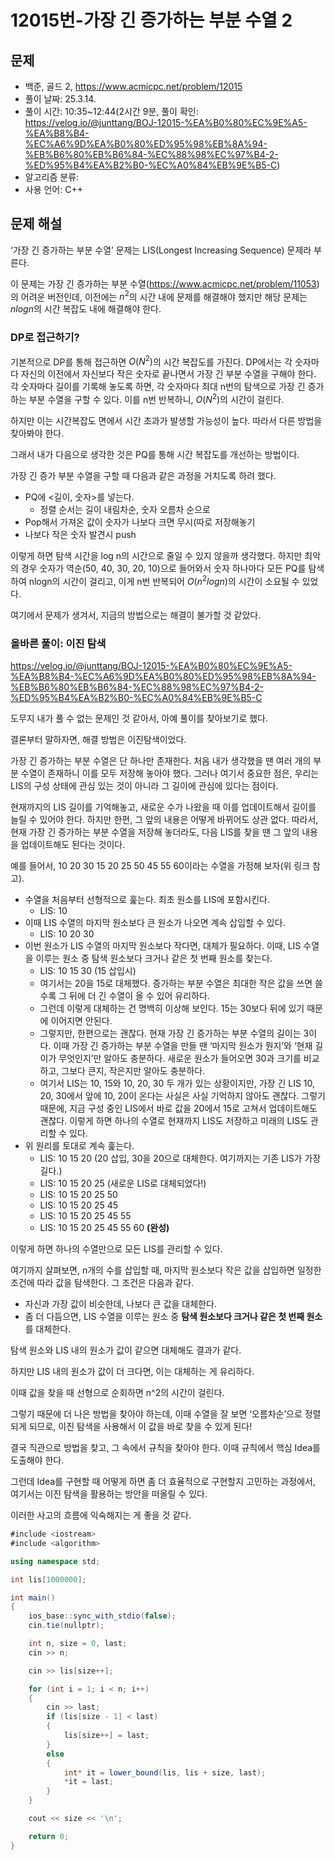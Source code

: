 # 12015번-가장 긴 증가하는 부분 수열 2

## 문제

- 백준, 골드 2, https://www.acmicpc.net/problem/12015
- 풀이 날짜: 25.3.14.
- 풀이 시간: 10:35~12:44(2시간 9분, 풀이 확인: https://velog.io/@junttang/BOJ-12015-%EA%B0%80%EC%9E%A5-%EA%B8%B4-%EC%A6%9D%EA%B0%80%ED%95%98%EB%8A%94-%EB%B6%80%EB%B6%84-%EC%88%98%EC%97%B4-2-%ED%95%B4%EA%B2%B0-%EC%A0%84%EB%9E%B5-C)
- 알고리즘 분류:
- 사용 언어: C++

## 문제 해설

‘가장 긴 증가하는 부분 수열’ 문제는 LIS(Longest Increasing Sequence) 문제라 부른다.

이 문제는 가장 긴 증가하는 부분 수열(https://www.acmicpc.net/problem/11053)의 어려운 버전인데, 이전에는 $n^2$의 시간 내에 문제를 해결해야 했지만 해당 문제는 $nlogn$의 시간 복잡도 내에 해결해야 한다.

### DP로 접근하기?

기본적으로 DP를 통해 접근하면 $O(N^2)$의 시간 복잡도를 가진다. DP에서는 각 숫자마다 자신의 이전에서 자신보다 작은 숫자로 끝나면서 가장 긴 부분 수열을 구해야 한다. 각 숫자마다 길이를 기록해 놓도록 하면, 각 숫자마다 최대 n번의 탐색으로 가장 긴 증가하는 부분 수열을 구할 수 있다. 이를 n번 반복하니, $O(N^2)$의 시간이 걸린다.

하지만 이는 시간복잡도 면에서 시간 초과가 발생할 가능성이 높다. 따라서 다른 방법을 찾아봐야 한다.

그래서 내가 다음으로 생각한 것은 PQ를 통해 시간 복잡도를 개선하는 방법이다.

가장 긴 증가 부분 수열을 구할 때 다음과 같은 과정을 거치도록 하려 했다.

- PQ에 <길이, 숫자>를 넣는다.
  - 정렬 순서는 길이 내림차순, 숫자 오름차 순으로
- Pop해서 가져온 값이 숫자가 나보다 크면 무시(따로 저장해놓기
- 나보다 작은 숫자 발견시 push

이렇게 하면 탐색 시간을 log n의 시간으로 줄일 수 있지 않을까 생각했다. 하지만 최악의 경우 숫자가 역순(50, 40, 30, 20, 10)으로 들어와서 숫자 하나마다 모든 PQ를 탐색하여 nlogn의 시간이 걸리고, 이게 n번 반복되어 $O(n^2logn)$의 시간이 소요될 수 있었다.

여기에서 문제가 생겨서, 지금의 방법으로는 해결이 불가할 것 같았다.

### 올바른 풀이: 이진 탐색

https://velog.io/@junttang/BOJ-12015-%EA%B0%80%EC%9E%A5-%EA%B8%B4-%EC%A6%9D%EA%B0%80%ED%95%98%EB%8A%94-%EB%B6%80%EB%B6%84-%EC%88%98%EC%97%B4-2-%ED%95%B4%EA%B2%B0-%EC%A0%84%EB%9E%B5-C

도무지 내가 풀 수 없는 문제인 것 같아서, 아예 풀이를 찾아보기로 했다.

결론부터 말하자면, 해결 방법은 이진탐색이었다.

가장 긴 증가하는 부분 수열은 단 하나만 존재한다. 처음 내가 생각했을 땐 여러 개의 부분 수열이 존재하니 이를 모두 저장해 놓아야 했다. 그러나 여기서 중요한 점은, 우리는 LIS의 구성 상태에 관심 있는 것이 아니라 그 길이에 관심에 있다는 점이다.

현재까지의 LIS 길이를 기억해놓고, 새로운 수가 나왔을 때 이를 업데이트해서 길이를 늘릴 수 있어야 한다. 하지만 한편, 그 앞의 내용은 어떻게 바뀌어도 상관 없다. 따라서, 현재 가장 긴 증가하는 부분 수열을 저장해 놓더라도, 다음 LIS를 찾을 땐 그 앞의 내용을 업데이트해도 된다는 것이다.

예를 들어서, 10 20 30 15 20 25 50 45 55 60이라는 수열을 가정해 보자(위 링크 참고).

- 수열을 처음부터 선형적으로 훑는다. 최초 원소를 LIS에 포함시킨다.
  - LIS: 10
- 이때 LIS 수열의 마지막 원소보다 큰 원소가 나오면 계속 삽입할 수 있다.
  - LIS: 10 20 30
- 이번 원소가 LIS 수열의 마지막 원소보다 작다면, 대체가 필요하다.
  이때, LIS 수열을 이루는 원소 중 탐색 원소보다 크거나 같은 첫 번째 원소를 찾는다.
  - LIS: 10 15 30 (15 삽입시)
  - 여기서는 20을 15로 대체했다. 증가하는 부분 수열은 최대한 작은 값을 쓰면 쓸수록 그 뒤에 더 긴 수열이 올 수 있어 유리하다.
  - 그런데 이렇게 대체하는 건 명백히 이상해 보인다. 15는 30보다 뒤에 있기 때문에 이어지면 안된다.
  - 그렇지만, 한편으로는 괜찮다. 현재 가장 긴 증가하는 부분 수열의 길이는 3이다. 이때 가장 긴 증가하는 부분 수열을 만들 땐 ‘마지막 원소가 뭔지’와 ‘현재 길이가 무엇인지’만 알아도 충분하다. 새로운 원소가 들어오면 30과 크기를 비교하고, 그보다 큰지, 작은지만 알아도 충분하다.
  - 여기서 LIS는 10, 15와 10, 20, 30 두 개가 있는 상황이지만, 가장 긴 LIS 10, 20, 30에서 앞에 10, 20이 온다는 사실은 사실 기억하지 않아도 괜찮다. 그렇기 때문에, 지금 구성 중인 LIS에서 바로 값을 20에서 15로 고쳐서 업데이트해도 괜찮다. 이렇게 하면 하나의 수열로 현재까지 LIS도 저장하고 미래의 LIS도 관리할 수 있다.
- 위 원리를 토대로 계속 훑는다.
  - LIS: 10 15 20 (20 삽입, 30을 20으로 대체한다. 여기까지는 기존 LIS가 가장 길다.)
  - LIS: 10 15 20 25 (새로운 LIS로 대체되었다!)
  - LIS: 10 15 20 25 50
  - LIS: 10 15 20 25 45
  - LIS: 10 15 20 25 45 55
  - LIS: 10 15 20 25 45 55 60 **(완성)**

이렇게 하면 하나의 수열만으로 모든 LIS를 관리할 수 있다.

여기까지 살펴보면, n개의 수를 삽입할 때, 마지막 원소보다 작은 값을 삽입하면 일정한 조건에 따라 값을 탐색한다. 그 조건은 다음과 같다.

- 자신과 가장 값이 비슷한데, 나보다 큰 값을 대체한다.
- 좀 더 다듬으면, LIS 수열을 이루는 원소 중 **탐색 원소보다 크거나 같은 첫 번째 원소**를 대체한다.

탐색 원소와 LIS 내의 원소가 값이 같으면 대체해도 결과가 같다.

하지만 LIS 내의 원소가 값이 더 크다면, 이는 대체하는 게 유리하다.

이때 값을 찾을 때 선형으로 순회하면 n^2의 시간이 걸린다.

그렇기 때문에 더 나은 방법을 찾아야 하는데, 이때 수열을 잘 보면 ‘오름차순’으로 정렬되게 되므로, 이진 탐색을 사용해서 이 값을 바로 찾을 수 있게 된다!

결국 직관으로 방법을 찾고, 그 속에서 규칙을 찾아야 한다. 이때 규칙에서 핵심 Idea를 도출해야 한다.

그런데 Idea를 구현할 때 어떻게 하면 좀 더 효율적으로 구현할지 고민하는 과정에서, 여기서는 이진 탐색을 활용하는 방안을 떠올릴 수 있다.

이러한 사고의 흐름에 익숙해지는 게 좋을 것 같다.

```csharp
#include <iostream>
#include <algorithm>

using namespace std;

int lis[1000000];

int main()
{
    ios_base::sync_with_stdio(false);
    cin.tie(nullptr);

    int n, size = 0, last;
    cin >> n;

    cin >> lis[size++];

    for (int i = 1; i < n; i++)
    {
        cin >> last;
        if (lis[size - 1] < last)
        {
            lis[size++] = last;
        }
        else
        {
            int* it = lower_bound(lis, lis + size, last);
            *it = last;
        }
    }

    cout << size << '\n';

    return 0;
}
```
